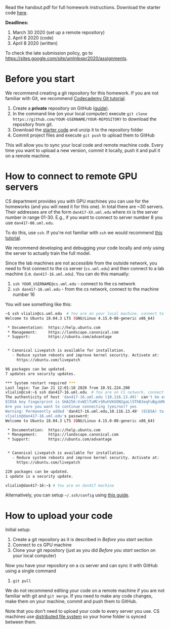Read the handout.pdf for full homework instructions.
Download the starter code [here](http://web.stanford.edu/class/cs224n/assignments/a4.zip).

**Deadlines:**
1. March 30 2020 (set up a remote repository)
1. April 6 2020 (code)
1. April 8 2020 (written)

To check the late submission policy, go to https://sites.google.com/site/umlnlpspr2020/assignments.

# Before you start

We recommend creating a git repository for this homework.
If you are not familiar with Git, we recommend [Codecademy Git tutorial](https://www.codecademy.com/learn/learn-git).

1. Create a **private** repository on GitHub ([guide](https://help.github.com/en/enterprise/2.16/user/github/getting-started-with-github/create-a-repo)).
1. In the command line (on your local computer) execute `git clone https://github.com/YOUR-USERNAME/YOUR-REPOSITORY` to download the repository from git.
1. Download the [starter code](http://web.stanford.edu/class/cs224n/assignments/a4.zip) and unzip it to the repository folder
1. Commit project files and execute `git push` to upload them to GitHub

This will allow you to sync your local code and remote machine code. Every time you want to upload a new version, commit it locally, push it and pull it on a remote machine.


# How to connect to remote GPU servers

CS department provides you with GPU machines you can use for the homeworks (and you will need it for this one).
In total there are ~30 servers. Their addresses are of the form `dan417-XX.uml.edu` where `XX` is the server number in range 01-30. E.g., if you want to connect to server number 8 you use `dan417-08.uml.edu`.

To do this, use `ssh`. If you're not familiar with `ssh` we would recommend [this tutorial](https://www.digitalocean.com/community/tutorials/ssh-essentials-working-with-ssh-servers-clients-and-keys).

We recommend developing and debugging your code locally and only using the server to actually train the full model.

Since the lab machines are not accessible from the outside network, you need to first connect to the cs server (`cs.uml.edu`) and then connect to a lab machine (i.e. `dan417-16.uml.edu`). You can do this manually:

1. `ssh YOUR_USERNAME@cs.uml.edu` - connect to the cs network
1. `ssh dan417-16.uml.edu` - from the cs network, connect to the machine number 16

You will see something like this:

```bash
~$ ssh vlialin@cs.uml.edu  # You are on your local machine, connect to CS
Welcome to Ubuntu 18.04.3 LTS (GNU/Linux 4.15.0-88-generic x86_64)

 * Documentation:  https://help.ubuntu.com
 * Management:     https://landscape.canonical.com
 * Support:        https://ubuntu.com/advantage


 * Canonical Livepatch is available for installation.
   - Reduce system reboots and improve kernel security. Activate at:
     https://ubuntu.com/livepatch

96 packages can be updated.
7 updates are security updates.

*** System restart required ***
Last login: Tue Jan 21 12:01:18 2020 from 10.91.224.200
vlialin@cs4:~$ ssh dan417-16.uml.edu  # You are on CS network, connect to dan417 machine
The authenticity of host 'dan417-16.uml.edu (10.116.13.49)' can't be established.
ECDSA key fingerprint is SHA256:VvWIlTuMC+SRuhVKXON2gaLl5ThB3eqFuBgsbMdD+Wk.
Are you sure you want to continue connecting (yes/no)? yes
Warning: Permanently added 'dan417-16.uml.edu,10.116.13.49' (ECDSA) to the list of known hosts.
vlialin@dan417-16.uml.edu's password:
Welcome to Ubuntu 18.04.3 LTS (GNU/Linux 4.15.0-88-generic x86_64)

 * Documentation:  https://help.ubuntu.com
 * Management:     https://landscape.canonical.com
 * Support:        https://ubuntu.com/advantage


 * Canonical Livepatch is available for installation.
   - Reduce system reboots and improve kernel security. Activate at:
     https://ubuntu.com/livepatch

220 packages can be updated.
1 update is a security update.

vlialin@dan417-16:~$ # You are on dan417 machine
```

Alternatively, you can setup `~/.ssh/config` using [this guide](https://github.com/text-machine-lab/uml_nlp_class_2020/blob/master/env_setup.md).

# How to upload your code

Initial setup:
1. Create a git repository as it is described in _Before you start_ section
1. Connect to cs GPU machine
1. Clone your git repository (just as you did _Before you start_ section on your local computer)

Now you have your repository on a cs server and can sync it with GitHub using a single command
1. `git pull`

We do not recommend editing your code on a remote machine if you are not familiar with git and `git merge`. If you need to make any code changes, make them on your machine, commit and push them to GitHub.

Note that you don't need to upload your code to every server you use. CS machines use [distributed file system](https://en.wikipedia.org/wiki/Clustered_file_system#Distributed_file_systems) so your home folder is synced between them.
